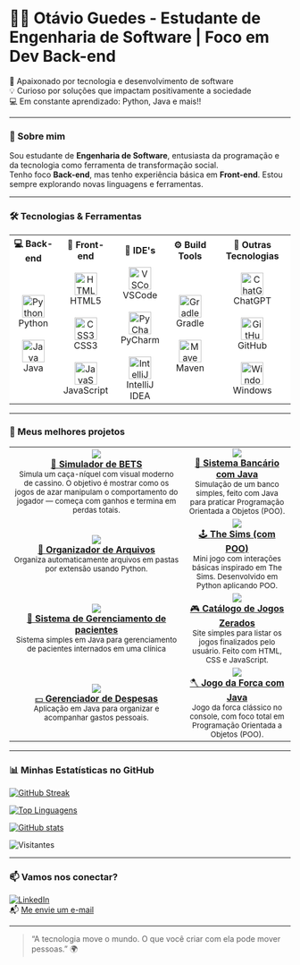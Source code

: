# 👨‍💻 Otávio Guedes - Estudante de Engenharia de Software | Foco em Dev Back-end

🚀 Apaixonado por tecnologia e desenvolvimento de software  
💡 Curioso por soluções que impactam positivamente a sociedade  
💻 Em constante aprendizado: Python, Java e mais!!

---

### 🧠 Sobre mim

Sou estudante de **Engenharia de Software**, entusiasta da programação e da tecnologia como ferramenta de transformação social.  
Tenho foco **Back-end**, mas tenho experiência básica em **Front-end**. Estou sempre explorando novas linguagens e ferramentas.

---

### 🛠️ Tecnologias & Ferramentas

<table align="center" style="background-color: white;">
  <tr>
    <th>💻 Back-end</th>
    <th>🎨 Front-end</th>
    <th>🧰 IDE's</th>
    <th>⚙️ Build Tools</th>
    <th>🧪 Outras Tecnologias</th>
  </tr>
  <tr>
    <td align="center">
      <img src="https://cdn.jsdelivr.net/gh/devicons/devicon/icons/python/python-original.svg" height="40" alt="Python logo" />
      <br>Python
      <br><br>
      <img src="https://cdn.jsdelivr.net/gh/devicons/devicon/icons/java/java-original.svg" height="40" alt="Java logo" />
      <br>Java
    </td>
    <td align="center">
      <img src="https://cdn.jsdelivr.net/gh/devicons/devicon/icons/html5/html5-original.svg" height="40" alt="HTML5 logo" />
      <br>HTML5
      <br><br>
      <img src="https://cdn.jsdelivr.net/gh/devicons/devicon/icons/css3/css3-original.svg" height="40" alt="CSS3 logo" />
      <br>CSS3
      <br><br>
      <img src="https://cdn.jsdelivr.net/gh/devicons/devicon/icons/javascript/javascript-original.svg" height="40" alt="JavaScript logo" />
      <br>JavaScript
    </td>
    <td align="center">
      <img src="https://cdn.jsdelivr.net/gh/devicons/devicon/icons/vscode/vscode-original.svg" height="40" alt="VSCode logo" />
      <br>VSCode
      <br><br>
      <img src="https://cdn.jsdelivr.net/gh/devicons/devicon/icons/pycharm/pycharm-original.svg" height="40" alt="PyCharm logo" />
      <br>PyCharm
      <br><br>
      <img src="https://cdn.jsdelivr.net/gh/devicons/devicon/icons/intellij/intellij-original.svg" height="40" alt="IntelliJ IDEA logo" />
      <br>IntelliJ IDEA
    </td>
    <td align="center">
  <img src="https://cdn.jsdelivr.net/gh/devicons/devicon/icons/gradle/gradle-plain.svg" height="40" alt="Gradle logo" />
  <br>Gradle
  <br><br>
  <img src="https://cdn.jsdelivr.net/gh/devicons/devicon/icons/apachemaven/apachemaven-original-wordmark.svg" height="40" alt="Maven logo" />
  <br>Maven
    </td>

  <td align="center">
      <img src="https://upload.wikimedia.org/wikipedia/commons/0/04/ChatGPT_logo.svg" height="40" alt="ChatGPT logo" />
      <br>ChatGPT
      <br><br>
      <img src="https://cdn.jsdelivr.net/gh/devicons/devicon/icons/github/github-original.svg" height="40" alt="GitHub logo" />
      <br>GitHub
      <br><br>
      <img src="https://cdn.jsdelivr.net/gh/devicons/devicon/icons/windows8/windows8-original.svg" height="40" alt="Windows logo" />
      <br>Windows
    </td>
  </tr>
</table>


---

### 🚀 Meus melhores projetos

<table>
  <tr>
    <td align="center">
      <a href="https://github.com/PandaLoko27/SimuladorDeBETS">
        <img src="https://img.shields.io/badge/-Simulador%20de%20BETS-111?style=for-the-badge&logo=python&logoColor=white" />
        <br/>
        🎰 <strong>Simulador de BETS</strong>
      </a>
      <br/>
      <sub>Simula um caça-níquel com visual moderno de cassino. O objetivo é mostrar como os jogos de azar manipulam o comportamento do jogador — começa com ganhos e termina em perdas totais.</sub>
    </td>
    <td align="center">
      <a href="https://github.com/PandaLoko27/sistema-bancario-java-poo">
        <img src="https://img.shields.io/badge/-Sistema%20Bancário-ED8B00?style=for-the-badge&logo=java&logoColor=white" />
        <br/>
        🏦 <strong>Sistema Bancário com Java</strong>
      </a>
      <br/>
      <sub>Simulação de um banco simples, feito com Java para praticar Programação Orientada a Objetos (POO).</sub>
    </td>
  </tr>
  <tr>
    <td align="center">
      <a href="https://github.com/PandaLoko27/MyOwnLilCodes--PYTHON-/blob/main/OrganizadorDeArquivos.py">
        <img src="https://img.shields.io/badge/-Organizador%20de%20Arquivos-306998?style=for-the-badge&logo=python&logoColor=white" />
        <br/>
        🔧 <strong>Organizador de Arquivos</strong>
      </a>
      <br/>
      <sub>Organiza automaticamente arquivos em pastas por extensão usando Python.</sub>
    </td>
    <td align="center">
      <a href="https://github.com/PandaLoko27/MyOwnLilCodes--PYTHON-/blob/main/TheSims.py">
        <img src="https://img.shields.io/badge/-The%20Sims%20(POO)-brightgreen?style=for-the-badge&logo=python&logoColor=white" />
        <br/>
        🕹️ <strong>The Sims (com POO)</strong>
      </a>
      <br/>
      <sub>Mini jogo com interações básicas inspirado em The Sims. Desenvolvido em Python aplicando POO.</sub>
    </td>
  </tr>
  <tr>
    <td align="center">
      <a href="https://github.com/PandaLoko27/Sistema_de_Gerenciamento_de_Pacientes---Java">
        <img src="https://img.shields.io/badge/-Sistema de Gerenciamento de pacientes%20Simples-e34c26?style=for-the-badge&logo=java&logoColor=white" />
        <br/>
        🏥 <strong>Sistema de Gerenciamento de pacientes</strong>
      </a>
      <br/>
      <sub>Sistema simples em Java para gerenciamento de pacientes internados em uma clínica</sub>
    </td>
    <td align="center">
      <a href="https://github.com/PandaLoko27/MyOwnLilCodes--HTML-CSS/tree/main/Catalogo%20de%20jogos%20zerados">
        <img src="https://img.shields.io/badge/-Catálogo%20de%20Jogos-ff5722?style=for-the-badge&logo=javascript&logoColor=white" />
        <br/>
        🎮 <strong>Catálogo de Jogos Zerados</strong>
      </a>
      <br/>
      <sub>Site simples para listar os jogos finalizados pelo usuário. Feito com HTML, CSS e JavaScript.</sub>
    </td>
  </tr>
  <tr>
    <td align="center">
      <a href="https://github.com/PandaLoko27/MyOwnLilCodes--Java/tree/main/Gerenciador%20de%20despesas">
        <img src="https://img.shields.io/badge/-Gerenciador%20de%20Despesas-brown?style=for-the-badge&logo=java&logoColor=white" />
        <br/>
        💵 <strong>Gerenciador de Despesas</strong>
      </a>
      <br/>
      <sub>Aplicação em Java para organizar e acompanhar gastos pessoais.</sub>
    </td>
    <td align="center">
      <a href="https://github.com/PandaLoko27/JogoForca--JAVA">
        <img src="https://img.shields.io/badge/-Jogo%20da%20Forca-007396?style=for-the-badge&logo=java&logoColor=white" />
        <br/>
        🪓 <strong>Jogo da Forca com Java</strong>
      </a>
      <br/>
      <sub>Jogo da forca clássico no console, com foco total em Programação Orientada a Objetos (POO).</sub>
    </td>
  </tr>
</table>

---

### 📊 Minhas Estatísticas no GitHub

[![GitHub Streak](https://streak-stats.demolab.com?user=PandaLoko27&theme=merko&locale=pt_BR&date_format=j%2Fn%5B%2FY%5D&card_width=500)](https://git.io/streak-stats)

[![Top Linguagens](https://github-readme-stats.vercel.app/api/top-langs/?username=PandaLoko27&langs_count=8&layout=compact&theme=merko)](https://github.com/PandaLoko27/github-readme-stats)

[![GitHub stats](https://github-readme-stats.vercel.app/api?username=PandaLoko27&show_icons=true&theme=merko&count_private=true)](https://github.com/PandaLoko27/github-readme-stats)

![Visitantes](https://komarev.com/ghpvc/?username=PandaLoko27&label=Visualiza%C3%A7%C3%B5es+do+perfil&color=green)

---

### 📫 Vamos nos conectar?

[![LinkedIn](https://img.shields.io/badge/LinkedIn-0077B5?logo=linkedin&logoColor=fff)](https://www.linkedin.com/in/otávio-guedes-27042007og/)  
📬 [Me envie um e-mail](mailto:otavioaredes62@gmail.com)

---

> “A tecnologia move o mundo. O que você criar com ela pode mover pessoas.” 🌍
